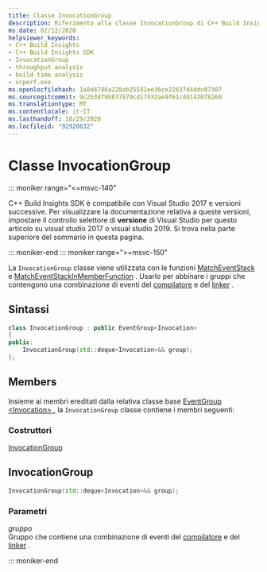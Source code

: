 ```yaml
---
title: Classe InvocationGroup
description: Riferimento alla classe InvocationGroup di C++ Build Insights SDK.
ms.date: 02/12/2020
helpviewer_keywords:
- C++ Build Insights
- C++ Build Insights SDK
- InvocationGroup
- throughput analysis
- build time analysis
- vcperf.exe
ms.openlocfilehash: 1a8d4786a228ab25551ee36ce22637d44dc07307
ms.sourcegitcommit: 9c2b3df9b837879cd17932ae9f61cdd142078260
ms.translationtype: MT
ms.contentlocale: it-IT
ms.lasthandoff: 10/29/2020
ms.locfileid: "92920632"
---
```

# <a name="invocationgroup-class"></a>Classe InvocationGroup

::: moniker range="<=msvc-140"

C++ Build Insights SDK è compatibile con Visual Studio 2017 e versioni successive. Per visualizzare la documentazione relativa a queste versioni, impostare il controllo selettore di **versione** di Visual Studio per questo articolo su visual studio 2017 o visual studio 2019. Si trova nella parte superiore del sommario in questa pagina.

::: moniker-end
::: moniker range=">=msvc-150"

La `InvocationGroup` classe viene utilizzata con le funzioni [MatchEventStack](../functions/match-event-stack.md) e [MatchEventStackInMemberFunction](../functions/match-event-stack-in-member-function.md) . Usarlo per abbinare i gruppi che contengono una combinazione di eventi del [compilatore](../event-table.md#compiler) e del [linker](../event-table.md#linker) .

## <a name="syntax"></a>Sintassi

```cpp
class InvocationGroup : public EventGroup<Invocation>
{
public:
    InvocationGroup(std::deque<Invocation>&& group);
};
```

## <a name="members"></a>Members

Insieme ai membri ereditati dalla relativa classe base [EventGroup \<Invocation\> ](event-group.md) , la `InvocationGroup` classe contiene i membri seguenti:

### <a name="constructors"></a>Costruttori

[InvocationGroup](#invocation-group)

## <a name="invocationgroup"></a><a name="invocation-group"></a> InvocationGroup

```cpp
InvocationGroup(std::deque<Invocation>&& group);
```

### <a name="parameters"></a>Parametri

*gruppo*\
Gruppo che contiene una combinazione di eventi del [compilatore](../event-table.md#compiler) e del [linker](../event-table.md#linker) .

::: moniker-end
